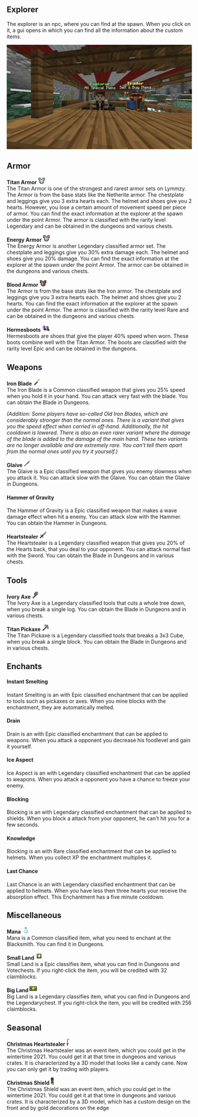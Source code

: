 ## Explorer
The explorer is an npc, where you can find at the spawn. When you click on it, a gui opens in which you can find all the information about the custom items.

<p align="center">
    <img src="https://github.com/gommzystudio/lymmzy_wiki/blob/main/img/explorer.png?raw=true" width="600px"></img>
</p>

## Armor

<b>Titan Armor <img src="https://github.com/gommzystudio/lymmzy_wiki/blob/main/img/titan_chestplate.png?raw=true" height="20px"></img></b><br>
The Titan Armor is one of the strongest and rarest armor sets on Lymmzy. The Armor is from the base stats like the Netherite armor. The chestplate and leggings give you 3 extra hearts each. The helmet and shoes give you 2 hearts. However, you lose a certain amount of movement speed per piece of armor. You can find the exact information at the explorer at the spawn under the point Armor. The armor is classified with the rarity level Legendary and can be obtained in the dungeons and various chests.

<b>Energy Armor <img src="https://github.com/gommzystudio/lymmzy_wiki/blob/main/img/energy_chestplate.png?raw=true" height="20px"></img></b><br>
The Energy Armor is another Legendary classified armor set. The chestplate and leggings give you 30% extra damage each. The helmet and shoes give you 20% damage. You can find the exact information at the explorer at the spawn under the point Armor. The armor can be obtained in the dungeons and various chests.

<b>Blood Armor <img src="https://github.com/gommzystudio/lymmzy_wiki/blob/main/img/blood_chestplate.png?raw=true" height="20px"></img></b><br>
The Armor is from the base stats like the Iron armor. The chestplate and leggings give you 3 extra hearts each. The helmet and shoes give you 2 hearts. You can find the exact information at the explorer at the spawn under the point Armor. The armor is classified with the rarity level Rare and can be obtained in the dungeons and various chests.

<b>Hermesboots <img src="https://github.com/gommzystudio/lymmzy_wiki/blob/main/img/hermes_boots.png?raw=true" height="20px"></img></b><br>
Hermesboots are shoes that give the player 40% speed when worn. These boots combine well with the Titan Armor. The boots are classified with the rarity level Epic and can be obtained in the dungeons.

## Weapons

<b>Iron Blade <img src="https://github.com/gommzystudio/lymmzy_wiki/blob/main/img/ironblade.png?raw=true" height="20px"></img></b><br>
The Iron Blade is a Common classified weapon that gives you 25% speed when you hold it in your hand. You can attack very fast with the blade. You can obtain the Blade in Dungeons.

*(Addition: Some players have so-called Old Iron Blades, which are considerably stronger than the normal ones. There is a variant that gives you the speed effect when carried in off-hand. Additionally, the hit cooldown is lowered. There is also an even rarer variant where the damage of the blade is added to the damage of the main hand. These two variants are no longer available and are extremely rare. You can't tell them apart from the normal ones until you try it yourself.)*

<b>Glaive <img src="https://github.com/gommzystudio/lymmzy_wiki/blob/main/img/glaive.png?raw=true" height="20px"></img></b><br>
The Glaive is a Epic classified weapon that gives you enemy slowness when you attack it. You can attack slow with the Glaive. You can obtain the Glaive in Dungeons.

#### Hammer of Gravity
The Hammer of Gravity is a Epic classified weapon that makes a wave damage effect when hit a enemy. You can attack slow with the Hammer. You can obtain the Hammer in Dungeons.

<b>Heartstealer <img src="https://github.com/gommzystudio/lymmzy_wiki/blob/main/img/heartstealer.png?raw=true" height="20px"></img></b><br>
The Heartstealer is a Legendary classified weapon that gives you 20% of the Hearts back, that you deal to your opponent. You can attack normal fast with the Sword. You can obtain the Blade in Dungeons and in various chests.

## Tools

<b>Ivory Axe <img src="https://github.com/gommzystudio/lymmzy_wiki/blob/main/img/ivoryaxe.png?raw=true" height="20px"></img></b><br>
The Ivory Axe is a Legendary classified tools that cuts a whole tree down, when you break a single log. You can obtain the Blade in Dungeons and in various chests.

<b>Titan Pickaxe <img src="https://github.com/gommzystudio/lymmzy_wiki/blob/main/img/titan_pickaxe.png?raw=true" height="20px"></img></b><br>
The Titan Pickaxe is a Legendary classified tools that breaks a 3x3 Cube, when you break a single block. You can obtain the Blade in Dungeons and in various chests.

## Enchants
#### Instant Smelting
Instant Smelting is an with Epic classified enchantment that can be applied to tools such as pickaxes or axes. When you mine blocks with the enchantment, they are automatically melted.

#### Drain
Drain is an with Epic classified enchantment that can be applied to weapons. When you attack a opponent you decrease his foodlevel and gain it yourself.

#### Ice Aspect
Ice Aspect is an with Legendary classified enchantment that can be applied to weapons. When you attack a opponent you have a chance to freeze your enemy.

#### Blocking
Blocking is an with Legendary classified enchantment that can be applied to shields. When you block a attack from your opponent, he can't hit you for a few seconds.

#### Knowledge
Blocking is an with Rare classified enchantment that can be applied to helmets. When you collect XP the enchantment multiplies it.

#### Last Chance
Last Chance is an with Legendary classified enchantment that can be applied to helmets. When you have less then three hearts your receive the absorption effect. This Enchantment has a five minute cooldown.

## Miscellaneous

<b>Mana <img src="https://github.com/gommzystudio/lymmzy_wiki/blob/main/img/mana.png?raw=true" height="20px"></img></b><br>
Mana is a Common classified item, what you need to enchant at the Blacksmith. You can find it in Dungeons.

<b>Small Land <img src="https://github.com/gommzystudio/lymmzy_wiki/blob/main/img/big_land.png?raw=true" height="20px"></img></b><br>
Small Land is a Epic classifies item, what you can find in Dungeons and Votechests. If you right-click the item, you will be credited with 32 claimblocks.

<b>Big Land <img src="https://github.com/gommzystudio/lymmzy_wiki/blob/main/img/small_land.png?raw=true" height="20px"></img></b><br>
Big Land is a Legendary classifies item, what you can find in Dungeons and the Legendarychest. If you right-click the item, you will be credited with 256 claimblocks.

## Seasonal

<b>Christmas Heartstealer <img src="https://github.com/gommzystudio/lymmzy_wiki/blob/main/img/christmas_sword.png?raw=true" height="20px"></img></b><br>
The Christmas Heartstealer was an event item, which you could get in the wintertime 2021. You could get it at that time in dungeons and various crates. It is characterized by a 3D model that looks like a candy cane. Now you can only get it by trading with players.

<b>Christmas Shield <img src="https://github.com/gommzystudio/lymmzy_wiki/blob/main/img/christmas_shield.png?raw=true" height="20px"></img></b><br>
The Christmas Shield was an event item, which you could get in the wintertime 2021. You could get it at that time in dungeons and various crates. It is characterized by a 3D model, which has a custom design on the front and by gold decorations on the edge
